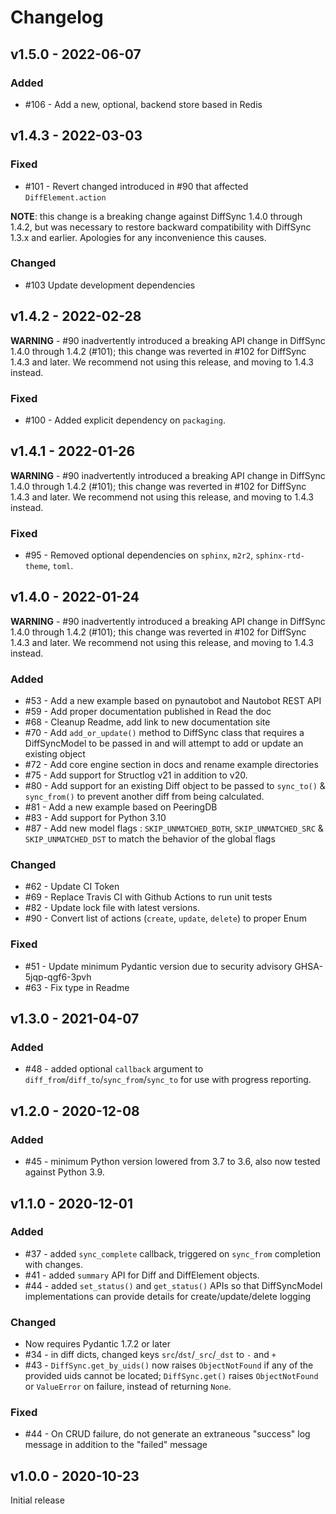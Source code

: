 # Changelog

## v1.5.0 - 2022-06-07

### Added

- #106 - Add a new, optional, backend store based in Redis

## v1.4.3 - 2022-03-03

### Fixed

- #101 - Revert changed introduced in #90 that affected `DiffElement.action`

**NOTE**: this change is a breaking change against DiffSync 1.4.0 through 1.4.2, but was necessary to restore backward compatibility with DiffSync 1.3.x and earlier. Apologies for any inconvenience this causes.

### Changed

- #103 Update development dependencies

## v1.4.2 - 2022-02-28

**WARNING** - #90 inadvertently introduced a breaking API change in DiffSync 1.4.0 through 1.4.2 (#101); this change was reverted in #102 for DiffSync 1.4.3 and later. We recommend not using this release, and moving to 1.4.3 instead.

### Fixed

- #100 - Added explicit dependency on `packaging`.

## v1.4.1 - 2022-01-26

**WARNING** - #90 inadvertently introduced a breaking API change in DiffSync 1.4.0 through 1.4.2 (#101); this change was reverted in #102 for DiffSync 1.4.3 and later. We recommend not using this release, and moving to 1.4.3 instead.

### Fixed

- #95 - Removed optional dependencies on `sphinx`, `m2r2`, `sphinx-rtd-theme`, `toml`.

## v1.4.0 - 2022-01-24

**WARNING** - #90 inadvertently introduced a breaking API change in DiffSync 1.4.0 through 1.4.2 (#101); this change was reverted in #102 for DiffSync 1.4.3 and later. We recommend not using this release, and moving to 1.4.3 instead.

### Added

- #53 - Add a new example based on pynautobot and Nautobot REST API
- #59 - Add proper documentation published in Read the doc
- #68 - Cleanup Readme, add link to new documentation site
- #70 - Add `add_or_update()` method to DiffSync class that requires a DiffSyncModel to be passed in and will attempt to add or update an existing object
- #72 - Add core engine section in docs and rename example directories
- #75 - Add support for Structlog v21 in addition to v20.
- #80 - Add support for an existing Diff object to be passed to `sync_to()` & `sync_from()` to prevent another diff from being calculated.
- #81 - Add a new example based on PeeringDB
- #83 - Add support for Python 3.10
- #87 - Add new model flags : `SKIP_UNMATCHED_BOTH`, `SKIP_UNMATCHED_SRC` & `SKIP_UNMATCHED_DST` to match the behavior of the global flags

### Changed

- #62 - Update CI Token
- #69 - Replace Travis CI with Github Actions to run unit tests
- #82 - Update lock file with latest versions.
- #90 - Convert list of actions (`create`, `update`, `delete`) to proper Enum

### Fixed

- #51 - Update minimum Pydantic version due to security advisory GHSA-5jqp-qgf6-3pvh
- #63 - Fix type in Readme

## v1.3.0 - 2021-04-07

### Added

- #48 - added optional `callback` argument to `diff_from`/`diff_to`/`sync_from`/`sync_to` for use with progress reporting.

## v1.2.0 - 2020-12-08

### Added

- #45 - minimum Python version lowered from 3.7 to 3.6, also now tested against Python 3.9.

## v1.1.0 - 2020-12-01

### Added

- #37 - added `sync_complete` callback, triggered on `sync_from` completion with changes.
- #41 - added `summary` API for Diff and DiffElement objects.
- #44 - added `set_status()` and `get_status()` APIs so that DiffSyncModel implementations can provide details for create/update/delete logging

### Changed

- Now requires Pydantic 1.7.2 or later
- #34 - in diff dicts, changed keys `src`/`dst`/`_src`/`_dst` to `-` and `+`
- #43 - `DiffSync.get_by_uids()` now raises `ObjectNotFound` if any of the provided uids cannot be located; `DiffSync.get()` raises `ObjectNotFound` or `ValueError` on failure, instead of returning `None`.

### Fixed

- #44 - On CRUD failure, do not generate an extraneous "success" log message in addition to the "failed" message

## v1.0.0 - 2020-10-23

Initial release
